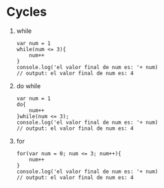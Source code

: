 # Cycles

1. while

    ```JS
    var num = 1
    while(num <= 3){
        num++
    }
    console.log('el valor final de num es: '+ num)
    // output: el valor final de num es: 4
    ```

2. do while

    ```JS
    var num = 1
    do{
        num++
    }while(num <= 3);
    console.log('el valor final de num es: '+ num)
    // output: el valor final de num es: 4
    ```

3. for

    ```JS
    for(var num = 0; num <= 3; num++){
        num++
    }
    console.log('el valor final de num es: '+ num)
    // output: el valor final de num es: 4
    ```
